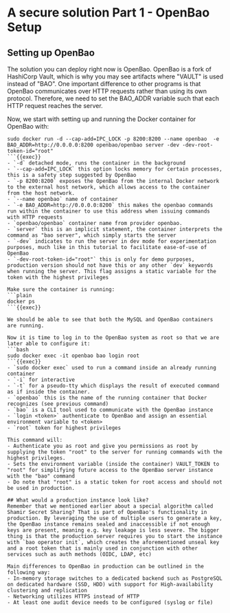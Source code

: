 # A secure solution Part 1 - OpenBao Setup
## Setting up OpenBao
The solution you can deploy right now is OpenBao. OpenBao is a fork of HashiCorp Vault, which is why you may see artifacts where "VAULT" is used instead of "BAO". One important difference to other programs is that OpenBao communicates over HTTP requests rather than using its own protocol. Therefore, we need to set the BAO_ADDR variable such that each HTTP request reaches the server. 

Now, we start with setting up and running the Docker container for OpenBao with: 
```plain
sudo docker run -d --cap-add=IPC_LOCK -p 8200:8200 --name openbao  -e BAO_ADDR=http://0.0.0.0:8200 openbao/openbao server -dev -dev-root-token-id="root"
```{{exec}}
- `-d` detached mode, runs the container in the background
- `--cap-add=IPC_LOCK` this option locks memory for certain processes, this is a safety step suggested by OpenBao
- `-p 8200:8200` exposes the OpenBao from the internal Docker network to the external host network, which allows access to the container from the host network.
- `--name openbao` name of container
- `-e BAO_ADDR=http://0.0.0.0:8200` this makes the openbao commands run within the container to use this address when issuing commands with HTTP requests
- `openbao/openbao` container name from provider openbao.
- `server` this is an implicit statement, the container interprets the command as "bao server", which simply starts the server
- `-dev` indicates to run the server in dev mode for experimentation purposes, much like in this tutorial to facilitate ease-of-use of OpenBao
- `-dev-root-token-id="root"` this is only for demo purposes, production version should not have this or any other `dev` keywords when running the server. This flag assigns a static variable for the token with the highest privileges

Make sure the container is running:
```plain
docker ps
```{{exec}}

We should be able to see that both the MySQL and OpenBao containers are running.

Now it is time to log in to the OpenBao system as root so that we are later able to configure it:
```bash
sudo docker exec -it openbao bao login root
```{{exec}}
- `sudo docker exec` used to run a command inside an already running container
- `-i` for interactive
- `-t` for a pseudo-tty which displays the result of executed command as if inside the container.
- `openbao` this is the name of the running container that Docker recognizes (see previous command)
- `bao` is a CLI tool used to communicate with the OpenBao instance
- `login <token>` authenticate to OpenBao and assign an essential environment variable to <token>
- `root` token for highest privileges

This command will:
- Authenticate you as root and give you permissions as root by supplying the token "root" to the server for running commands with the highest privileges.
- Sets the environment variable (inside the container) VAULT_TOKEN to "root" for simplifying future access to the OpenBao server instance with the "bao" command
- Do note that "root" is a static token for root access and should not be used in production.

## What would a production instance look like?
Remember that we mentioned earlier about a special algorithm called Shamir Secret Sharing? That is part of OpenBao's functionality in production. By leveraging the use of multiple users to generate a key, the OpenBao instance remains sealed and inaccessible if not enough keys are present, meaning e.g. key leakage is less severe. The bigger thing is that the production server requires you to start the instance with `bao operator init`, which creates the aforementioned unseal key and a root token that is mainly used in conjunction with other services such as auth methods (OIDC, LDAP, etc)

Main differences to OpenBao in production can be outlined in the following way:
- In-memory storage switches to a dedicated backend such as PostgreSQL on dedicated hardware (SSD, HDD) with support for High-availability clustering and replication
- Networking utilizes HTTPS instead of HTTP
- At least one audit device needs to be configured (syslog or file)

